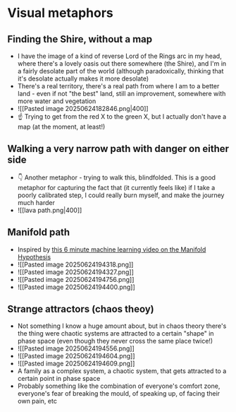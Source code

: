 # Visual metaphors 
## Finding the Shire, without a map
- I have the image of a kind of reverse Lord of the Rings arc in my head, where there's a lovely oasis out there somewhere (the Shire), and I'm in a fairly desolate part of the world (although paradoxically, thinking that it's desolate actually makes it more desolate)
- There's a real territory, there's a real path from where I am to a better land - even if not "the best" land, still an improvement, somewhere with more water and vegetation
- ![[Pasted image 20250624182846.png|400]]
- ☝️ Trying to get from the red X to the green X, but I actually don't have a map (at the moment, at least!)
## Walking a very narrow path with danger on either side
- 👇 Another metaphor - trying to walk this, blindfolded. This is a good metaphor for capturing the fact that (it currently feels like) if I take a poorly calibrated step, I could really burn myself, and make the journey much harder
- ![[lava path.png|400]]
## Manifold path
- Inspired by [this 6 minute machine learning video on the Manifold Hypothesis](https://www.youtube.com/watch?v=BePQBWPnYuE)
- ![[Pasted image 20250624194318.png]]
- ![[Pasted image 20250624194327.png]]
- ![[Pasted image 20250624194756.png]] 
- ![[Pasted image 20250624194400.png]]
## Strange attractors (chaos theoy)
- Not something I know a huge amount about, but in chaos theory there's the thing were chaotic systems are attracted to a certain "shape" in phase space (even though they never cross the same place twice!)
- ![[Pasted image 20250624194556.png]]
- ![[Pasted image 20250624194604.png]]
- ![[Pasted image 20250624194609.png]]
- A family as a complex system, a chaotic system, that gets attracted to a certain point in phase space
- Probably something like the combination of everyone's comfort zone, everyone's fear of breaking the mould, of speaking up, of facing their own pain, etc